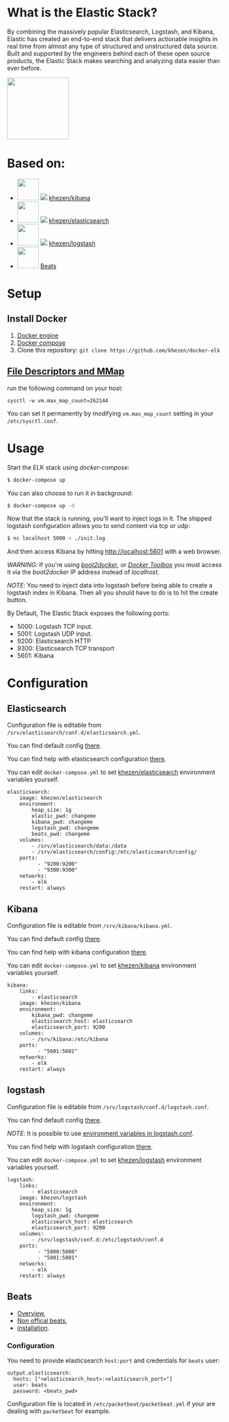 # What is the Elastic Stack?
By combining the massively popular Elasticsearch, Logstash, and Kibana, Elastic has created an end-to-end stack that delivers actionable insights in real time from almost any type of structured and unstructured data source. Built and supported by the engineers behind each of these open source products, the Elastic Stack makes searching and analyzing data easier than ever before.

[<img src="https://www.elastic.co/assets/blte1ccb52ef00ca60e/icon-elastic-stack-bb.svg" width="144" height="144">](https://www.elastic.co/)


# Based on:

* [<img src="https://static-www.elastic.co/fr/assets/blt282ae2420e32fc38/icon-kibana-bb.svg?q=802" width="50" height="50">](https://www.elastic.co/fr/products/kibana) [![](https://images.microbadger.com/badges/image/khezen/kibana.svg)](https://hub.docker.com/r/khezen/kibana/) [khezen/kibana](https://github.com/Khezen/docker-kibana)
* [<img src="https://static-www.elastic.co/fr/assets/blt9a26f88bfbd20eb5/icon-elasticsearch-bb.svg?q=802" width="50" height="50">](https://www.elastic.co/fr/products/elasticsearch) [![](https://images.microbadger.com/badges/image/khezen/elasticsearch.svg)](https://hub.docker.com/r/khezen/elasticsearch/) [khezen/elasticsearch](https://github.com/Khezen/docker-elasticsearch)
* [<img src="https://static-www.elastic.co/fr/assets/blt946bc636d34a70eb/icon-logstash-bb.svg?q=600" width="50" height="50">](https://www.elastic.co/fr/products/logstash) [![](https://images.microbadger.com/badges/image/khezen/logstash.svg)](https://hub.docker.com/r/khezen/logstash/) [khezen/logstash](https://github.com/Khezen/docker-logstash)
* [<img src="https://static-www.elastic.co/assets/blt121ead33d4ed1f55/icon-beats-bb.svg?q=600" width="50" height="50">](https://www.elastic.co/products/beats) [Beats](https://www.elastic.co/guide/en/beats/libbeat/current/installing-beats.html)


# Setup

## Install Docker

1. [Docker engine](https://docs.docker.com/engine/installation/)
2. [Docker compose](https://docs.docker.com/compose/install/)
3. Clone this repository: `git clone https://github.com/khezen/docker-elk`

## [File Descriptors and MMap](https://www.elastic.co/guide/en/elasticsearch/guide/current/_file_descriptors_and_mmap.html)

run the following command on your host:
```
sysctl -w vm.max_map_count=262144
```
You can set it permanently by modifying `vm.max_map_count` setting in your `/etc/sysctl.conf`.

# Usage

Start the ELK stack using *docker-compose*:

```bash
$ docker-compose up
```

You can also choose to run it in background:

```bash
$ docker-compose up -d
```

Now that the stack is running, you'll want to inject logs in it. The shipped logstash configuration allows you to send content via tcp or udp:

```bash
$ nc localhost 5000 < ./init.log
```

And then access Kibana by hitting [http://localhost:5601](http://localhost:5601) with a web browser.

*WARNING*: If you're using [*boot2docker*](http://boot2docker.io/), or [*Docker Toolbox*](https://www.docker.com/products/docker-toolbox) you must access it via the *boot2docker* IP address instead of *localhost*.

*NOTE*: You need to inject data into logstash before being able to create a logstash index in Kibana. Then all you should have to do is to hit the create button.

By Default, The Elastic Stack exposes the following ports:
* 5000: Logstash TCP input.
* 5001: Logstash UDP input.
* 9200: Elasticsearch HTTP
* 9300: Elasticsearch TCP transport
* 5601: Kibana

# Configuration

## Elasticsearch

Configuration file is editable from `/srv/elasticsearch/conf.d/elasticsearch.yml`.

You can find default config [there](https://github.com/Khezen/docker-elasticsearch/blob/master/config/elasticsearch.yml).

You can find help with elasticsearch configuration [there](https://www.elastic.co/guide/en/elasticsearch/reference/current/settings.html).

You can edit `docker-compose.yml` to set [khezen/elasticsearch](https://github.com/Khezen/docker-elasticsearch) environment variables yourself.
```
elasticsearch:
    image: khezen/elasticsearch
    environment:
        heap_size: 1g
        elastic_pwd: changeme
        kibana_pwd: changeme
        logstash_pwd: changeme
        beats_pwd: changeme
    volumes:
        - /srv/elasticsearch/data:/data
        - /srv/elasticsearch/config:/etc/elasticsearch/config/
    ports:
          - "9200:9200"
          - "9300:9300"
    networks:
        - elk
    restart: always
```

## Kibana

Configuration file is editable from `/srv/kibana/kibana.yml`.

You can find default config [there](https://github.com/Khezen/docker-kibana/blob/master/config/default.yml).

You can find help with kibana configuration [there](https://www.elastic.co/guide/en/kibana/current/settings.html).

You can edit `docker-compose.yml` to set [khezen/kibana](https://github.com/Khezen/docker-kibana) environment variables yourself.
```
kibana:
    links:
        - elasticsearch
    image: khezen/kibana
    environment:
        kibana_pwd: changeme
        elasticsearch_host: elasticsearch
        elasticsearch_port: 9200
    volumes:
        - /srv/kibana:/etc/kibana
    ports:
          - "5601:5601"
    networks:
        - elk
    restart: always
```

## logstash

Configuration file is editable from `/srv/logstash/conf.d/logstash.conf`.

You can find default config [there](https://github.com/Khezen/docker-logstash/blob/master/config/logstash.conf).

*NOTE*: It is possible to use [environment variables in logstash.conf](https://www.elastic.co/guide/en/logstash/current/environment-variables.html).

You can find help with logstash configuration [there](https://www.elastic.co/guide/en/logstash/current/configuration.html).

You can edit `docker-compose.yml` to set [khezen/logstash](https://github.com/Khezen/docker-logstash) environment variables yourself.
```
logstash:
    links:
        - elasticsearch
    image: khezen/logstash
    environment:
        heap_size: 1g
        logstash_pwd: changeme
        elasticsearch_host: elasticsearch
        elasticsearch_port: 9200    
    volumes:
        - /srv/logstash/conf.d:/etc/logstash/conf.d
    ports:
          - "5000:5000"
          - "5001:5001"
    networks:
        - elk
    restart: always
```

## Beats

* [Overview](https://www.elastic.co/guide/en/beats/libbeat/current/beats-reference.html),
* [Non offical beats](https://www.elastic.co/guide/en/beats/libbeat/current/community-beats.html),
* [installation](https://www.elastic.co/guide/en/beats/libbeat/current/installing-beats.html).

### Configuration

You need to provide elasticsearch `host:port` and credentials for `beats` user:
```
output.elasticsearch:
  hosts: ["<elasticsearch_host>:<elasticsearch_port>"]
  user: beats
  password: <beats_pwd>

```
Configuration file is located in `/etc/packetbeat/packetbeat.yml` if your are dealing with `packetbeat` for example.